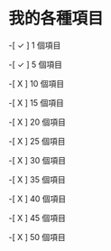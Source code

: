 # 我的各種項目

-[ ✓ ]  1 個項目

-[ ✓ ]  5 個項目

-[ X ] 10 個項目

-[ X ] 15 個項目

-[ X ] 20 個項目

-[ X ] 25 個項目

-[ X ] 30 個項目

-[ X ] 35 個項目

-[ X ] 40 個項目

-[ X ] 45 個項目

-[ X ] 50 個項目

